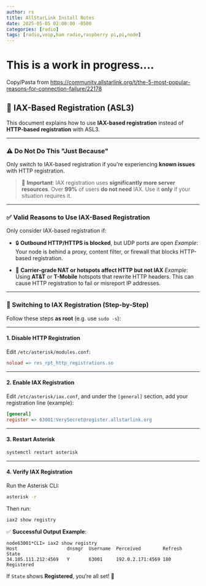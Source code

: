 ```yaml
---
author: rs
title: AllStarLink Install Notes
date: 2025-05-05 02:00:00 -0500 
categories: [radio]
tags: [radio,voip,ham radio,raspberry pi,pi,node]
---
```


# This is a work in progress....


Copy/Pasta from https://community.allstarlink.org/t/the-5-most-popular-reasons-for-connection-failure/22178
## 📡 IAX-Based Registration (ASL3)

This document explains how to use **IAX-based registration** instead of **HTTP-based registration** with ASL3.

---

### ⚠️ Do **Not** Do This "Just Because"

Only switch to IAX-based registration if you're experiencing **known issues** with HTTP registration.

> 🧠 **Important**:
> IAX registration uses **significantly more server resources**. Over **99%** of users **do not need** IAX. Use it **only** if your situation requires it.

---

### ✅ Valid Reasons to Use IAX-Based Registration

Only consider IAX-based registration if:

* 🔒 **Outbound HTTP/HTTPS is blocked**, but UDP ports are open
  *Example*: Your node is behind a proxy, content filter, or firewall that blocks HTTP-based registration.

* 📶 **Carrier-grade NAT or hotspots affect HTTP but not IAX**
  *Example*: Using **AT\&T** or **T-Mobile** hotspots that rewrite HTTP headers. This can cause HTTP registration to fail or misreport IP addresses.

---

### 🔄 Switching to IAX Registration (Step-by-Step)

Follow these steps **as root** (e.g. use `sudo -s`):

---

#### 1. Disable HTTP Registration

Edit `/etc/asterisk/modules.conf`:

```ini
noload => res_rpt_http_registrations.so
```

---

#### 2. Enable IAX Registration

Edit `/etc/asterisk/iax.conf`, and under the `[general]` section, add your registration line (example):

```ini
[general]
register => 63001:VerySecret@register.allstarlink.org
```

---

#### 3. Restart Asterisk

```bash
systemctl restart asterisk
```

---

#### 4. Verify IAX Registration

Run the Asterisk CLI:

```bash
asterisk -r
```

Then run:

```bash
iax2 show registry
```

✅ **Successful Output Example**:

```
node63001*CLI> iax2 show registry
Host                  dnsmgr  Username  Perceived        Refresh  State
34.105.111.212:4569   Y       63001     192.0.2.171:4569 180      Registered
```

If `State` shows **Registered**, you’re all set! 🎉